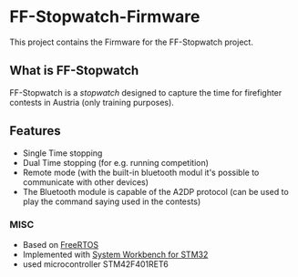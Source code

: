 # FF-Stopwatch-Firmware
This project contains the Firmware for the FF-Stopwatch project.

## What is FF-Stopwatch
FF-Stopwatch is a *stopwatch* designed to capture the time
for firefighter contests in Austria (only training purposes).

## Features
 - Single Time stopping
 - Dual Time stopping (for e.g. running competition)
 - Remote mode (with the built-in bluetooth modul it's possible to communicate with other devices)
 - The Bluetooth module is capable of the A2DP protocol (can be used to play the command saying used in the contests)
 
### MISC
 - Based on [FreeRTOS](https://github.com/FreeRTOS/FreeRTOS) 
 - Implemented with [System Workbench for STM32](https://www.st.com/en/development-tools/sw4stm32.html)
 - used microcontroller STM42F401RET6

